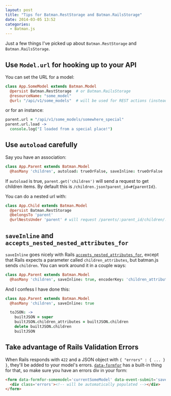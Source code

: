 ```yaml
---
layout: post
title: "Tips for Batman.RestStorage and Batman.RailsStorage"
date: 2014-03-05 13:52
categories:
  - Batman.js
---
```


Just a few things I've picked up about `Batman.RestStorage` and `Batman.RailsStorage`.

<!-- more -->

## Use `Model.url` for hooking up to your API

You can set the URL for a model:

```coffeescript
class App.SomeModel extends Batman.Model
  @persist Batman.RestStorage  # or Batman.RailsStorage
  @resourceName: "some_model"
  @url: "/api/v1/some_models"  # will be used for REST actions (instead of plain `/some_models`)
```

or for an instance:

```coffeescript
parent.url = "/api/v1/some_models/somewhere_special"
parent.url.load ->
  console.log("I loaded from a special place!")
```

## Use `autoload` carefully

Say you have an association:

```coffeescript
class App.Parent extends Batman.Model
  @hasMany 'children', autoload: trueOrFalse, saveInline: trueOrFalse
```

If `autoload` is true, `parent.get('children')` will send a request to get children items. By default this is `/children.json?parent_id=#{parentId}`.

You can do a nested url with:

```coffeescript
class App.Child extends Batman.Model
  @persist Batman.RestStorage
  @belongsTo 'parent'
  @urlNestsUnder 'parent' # will request /parents/:parent_id/children/:id/
```

## `saveInline` and `accepts_nested_nested_attributes_for`

`saveInline` goes nicely with Rails [`accepts_nested_attributes_for`](http://api.rubyonrails.org/v4.0.1/classes/ActiveRecord/NestedAttributes/ClassMethods.html), except that Rails expects a parameter called `children_attributes`, but batman.js sends `children`.  You can work around it in a couple ways:

```coffeescript
class App.Parent extends Batman.Model
  @hasMany 'children', saveInline: true, encoderKey: 'children_attributes' # this expects children_attributes in JSON from the server, too
```

And I confess I have done this:

```coffeescript
class App.Parent extends Batman.Model
  @hasMany 'children', saveInline: true

  toJSON: ->
    builtJSON = super
    builtJSON.children_attributes = builtJSON.children
    delete builtJSON.children
    builtJSON
```

## Take advantage of Rails Validation Errors

When Rails responds with `422` and a JSON object with `{ "errors" : { ... } }`, they'll be added to your model's errors. [`data-formfor`](http://batmanjs.org/docs/api/batman.view_bindings.html#data-formfor) has a built-in thing for that, so make sure you have an errors div in your form:

```html
<form data-formfor-somemodel='currentSomeModel' data-event-submit='saveSomeModel'>
  <div class='errors'><!-- will be automatically populated --></div>
</form>
```
